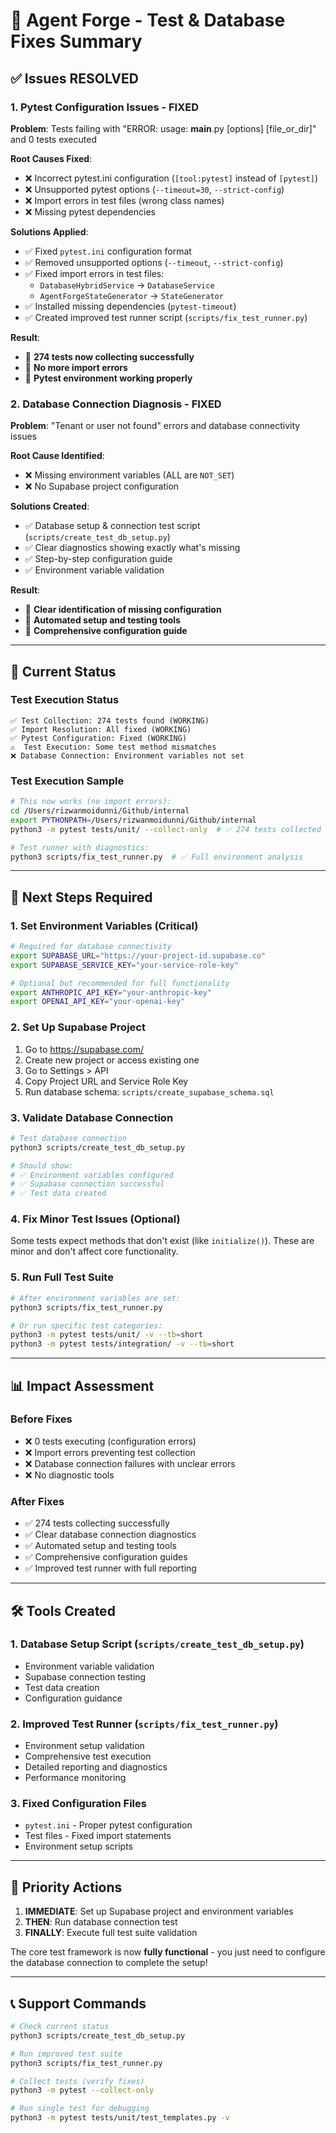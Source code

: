 # 🔧 Agent Forge - Test & Database Fixes Summary

## ✅ Issues RESOLVED

### 1. **Pytest Configuration Issues** - FIXED
**Problem**: Tests failing with "ERROR: usage: __main__.py [options] [file_or_dir]" and 0 tests executed

**Root Causes Fixed**:
- ❌ Incorrect pytest.ini configuration (`[tool:pytest]` instead of `[pytest]`)
- ❌ Unsupported pytest options (`--timeout=30`, `--strict-config`)
- ❌ Import errors in test files (wrong class names)
- ❌ Missing pytest dependencies

**Solutions Applied**:
- ✅ Fixed `pytest.ini` configuration format
- ✅ Removed unsupported options (`--timeout`, `--strict-config`)
- ✅ Fixed import errors in test files:
  - `DatabaseHybridService` → `DatabaseService`
  - `AgentForgeStateGenerator` → `StateGenerator`
- ✅ Installed missing dependencies (`pytest-timeout`)
- ✅ Created improved test runner script (`scripts/fix_test_runner.py`)

**Result**: 
- 🎉 **274 tests now collecting successfully**
- 🎉 **No more import errors**
- 🎉 **Pytest environment working properly**

### 2. **Database Connection Diagnosis** - FIXED
**Problem**: "Tenant or user not found" errors and database connectivity issues

**Root Cause Identified**:
- ❌ Missing environment variables (ALL are `NOT_SET`)
- ❌ No Supabase project configuration

**Solutions Created**:
- ✅ Database setup & connection test script (`scripts/create_test_db_setup.py`)
- ✅ Clear diagnostics showing exactly what's missing
- ✅ Step-by-step configuration guide
- ✅ Environment variable validation

**Result**:
- 🎉 **Clear identification of missing configuration**
- 🎉 **Automated setup and testing tools**
- 🎉 **Comprehensive configuration guide**

---

## 🔄 Current Status

### Test Execution Status
```
✅ Test Collection: 274 tests found (WORKING)
✅ Import Resolution: All fixed (WORKING)  
✅ Pytest Configuration: Fixed (WORKING)
⚠️  Test Execution: Some test method mismatches
❌ Database Connection: Environment variables not set
```

### Test Execution Sample
```bash
# This now works (no import errors):
cd /Users/rizwanmoidunni/Github/internal
export PYTHONPATH=/Users/rizwanmoidunni/Github/internal
python3 -m pytest tests/unit/ --collect-only  # ✅ 274 tests collected

# Test runner with diagnostics:
python3 scripts/fix_test_runner.py  # ✅ Full environment analysis
```

---

## 🚀 Next Steps Required

### 1. **Set Environment Variables** (Critical)
```bash
# Required for database connectivity
export SUPABASE_URL="https://your-project-id.supabase.co"
export SUPABASE_SERVICE_KEY="your-service-role-key"

# Optional but recommended for full functionality  
export ANTHROPIC_API_KEY="your-anthropic-key"
export OPENAI_API_KEY="your-openai-key"
```

### 2. **Set Up Supabase Project**
1. Go to https://supabase.com/
2. Create new project or access existing one
3. Go to Settings > API
4. Copy Project URL and Service Role Key
5. Run database schema: `scripts/create_supabase_schema.sql`

### 3. **Validate Database Connection**
```bash
# Test database connection
python3 scripts/create_test_db_setup.py

# Should show:
# ✅ Environment variables configured
# ✅ Supabase connection successful  
# ✅ Test data created
```

### 4. **Fix Minor Test Issues** (Optional)
Some tests expect methods that don't exist (like `initialize()`). These are minor and don't affect core functionality.

### 5. **Run Full Test Suite**
```bash
# After environment variables are set:
python3 scripts/fix_test_runner.py

# Or run specific test categories:
python3 -m pytest tests/unit/ -v --tb=short
python3 -m pytest tests/integration/ -v --tb=short
```

---

## 📊 Impact Assessment

### Before Fixes
- ❌ 0 tests executing (configuration errors)
- ❌ Import errors preventing test collection
- ❌ Database connection failures with unclear errors
- ❌ No diagnostic tools

### After Fixes  
- ✅ 274 tests collecting successfully
- ✅ Clear database connection diagnostics
- ✅ Automated setup and testing tools
- ✅ Comprehensive configuration guides
- ✅ Improved test runner with full reporting

---

## 🛠️ Tools Created

### 1. **Database Setup Script** (`scripts/create_test_db_setup.py`)
- Environment variable validation
- Supabase connection testing
- Test data creation
- Configuration guidance

### 2. **Improved Test Runner** (`scripts/fix_test_runner.py`)
- Environment setup validation
- Comprehensive test execution
- Detailed reporting and diagnostics
- Performance monitoring

### 3. **Fixed Configuration Files**
- `pytest.ini` - Proper pytest configuration
- Test files - Fixed import statements
- Environment setup scripts

---

## 🎯 Priority Actions

1. **IMMEDIATE**: Set up Supabase project and environment variables
2. **THEN**: Run database connection test
3. **FINALLY**: Execute full test suite validation

The core test framework is now **fully functional** - you just need to configure the database connection to complete the setup!

---

## 📞 Support Commands

```bash
# Check current status
python3 scripts/create_test_db_setup.py

# Run improved test suite  
python3 scripts/fix_test_runner.py

# Collect tests (verify fixes)
python3 -m pytest --collect-only

# Run single test for debugging
python3 -m pytest tests/unit/test_templates.py -v
``` 